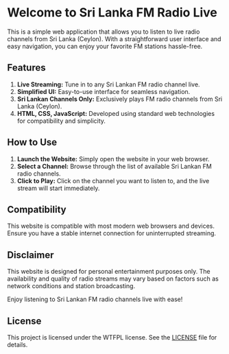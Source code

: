 # Welcome to Sri Lanka FM Radio Live

This is a simple web application that allows you to listen to live radio channels from Sri Lanka (Ceylon). With a straightforward user interface and easy navigation, you can enjoy your favorite FM stations hassle-free.

## Features

1. **Live Streaming:** Tune in to any Sri Lankan FM radio channel live.
2. **Simplified UI:** Easy-to-use interface for seamless navigation.
3. **Sri Lankan Channels Only:** Exclusively plays FM radio channels from Sri Lanka (Ceylon).
4. **HTML, CSS, JavaScript:** Developed using standard web technologies for compatibility and simplicity.

## How to Use

1. **Launch the Website:** Simply open the website in your web browser.
2. **Select a Channel:** Browse through the list of available Sri Lankan FM radio channels.
3. **Click to Play:** Click on the channel you want to listen to, and the live stream will start immediately.

## Compatibility

This website is compatible with most modern web browsers and devices. Ensure you have a stable internet connection for uninterrupted streaming.

## Disclaimer

This website is designed for personal entertainment purposes only. The availability and quality of radio streams may vary based on factors such as network conditions and station broadcasting.

Enjoy listening to Sri Lankan FM radio channels live with ease!

## License

This project is licensed under the WTFPL license. See the [LICENSE](LICENSE) file for details.
